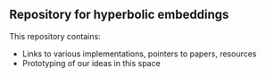 ## Repository for hyperbolic embeddings

This repository contains:

* Links to various implementations, pointers to papers, resources
* Prototyping of our ideas in this space
